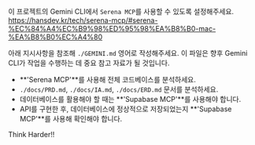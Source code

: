 이 프로젝트의 Gemini CLI에서 `Serena MCP`를 사용할 수 있도록 설정해주세요. https://hansdev.kr/tech/serena-mcp/#serena-%EC%84%A4%EC%B9%98%ED%95%98%EA%B8%B0-mac-%EA%B8%B0%EC%A4%80

아래 지시사항을 참조해 `./GEMINI.md` 영어로 작성해주세요. 이 파일은 향후 Gemini CLI가 작업을 수행하는 데 중요 참고 자료가 될 것입니다.

- **'Serena MCP'**를 사용해 전체 코드베이스를 분석하세요.
- `./docs/PRD.md`, `./docs/IA.md`, `./docs/ERD.md` 문서를 분석하세요.
- 데이터베이스를 활용해야 할 때는 **'Supabase MCP'**를 사용해야 합니다. 
- API를 구현한 후, 데이터베이스에 정상적으로 저장되었는지 **'Supabase MCP'**를 사용해 확인해야 합니다.

Think Harder!!